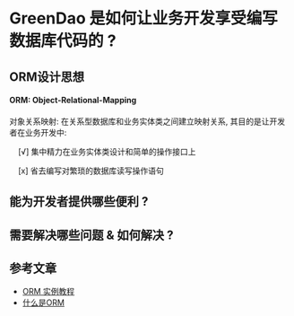 # GreenDao 是如何让业务开发享受编写数据库代码的 ?

## ORM设计思想

#### ORM: Object-Relational-Mapping

对象关系映射: 在关系型数据库和业务实体类之间建立映射关系, 其目的是让开发者在业务开发中:

&nbsp;&nbsp;&nbsp;&nbsp;[√] 集中精力在业务实体类设计和简单的操作接口上

&nbsp;&nbsp;&nbsp;&nbsp;[x] 省去编写对繁琐的数据库读写操作语句


## 能为开发者提供哪些便利 ?

## 需要解决哪些问题 & 如何解决 ?


## 参考文章
- [ORM 实例教程](http://www.ruanyifeng.com/blog/2019/02/orm-tutorial.html)
- [什么是ORM](https://www.jianshu.com/p/ec971e77dd3c)

